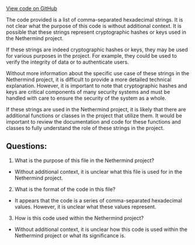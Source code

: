 [View code on GitHub](https://github.com/NethermindEth/nethermind/src/bench_precompiles/vectors/sha256/current/input_param_scalar_40_gas_84.csv)

The code provided is a list of comma-separated hexadecimal strings. It is not clear what the purpose of this code is without additional context. It is possible that these strings represent cryptographic hashes or keys used in the Nethermind project.

If these strings are indeed cryptographic hashes or keys, they may be used for various purposes in the project. For example, they could be used to verify the integrity of data or to authenticate users. 

Without more information about the specific use case of these strings in the Nethermind project, it is difficult to provide a more detailed technical explanation. However, it is important to note that cryptographic hashes and keys are critical components of many security systems and must be handled with care to ensure the security of the system as a whole. 

If these strings are used in the Nethermind project, it is likely that there are additional functions or classes in the project that utilize them. It would be important to review the documentation and code for these functions and classes to fully understand the role of these strings in the project.
## Questions: 
 1. What is the purpose of this file in the Nethermind project?
- Without additional context, it is unclear what this file is used for in the Nethermind project.

2. What is the format of the code in this file?
- It appears that the code is a series of comma-separated hexadecimal values. However, it is unclear what these values represent.

3. How is this code used within the Nethermind project?
- Without additional context, it is unclear how this code is used within the Nethermind project or what its significance is.